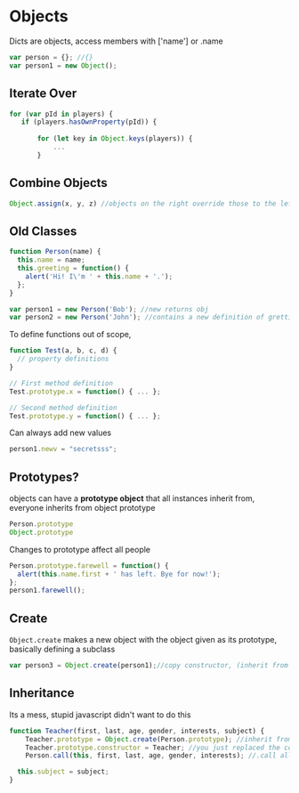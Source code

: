 # Objects

Dicts are objects, access members with ['name'] or .name

```js
var person = {}; //{} 
var person1 = new Object();
```

## Iterate Over

```js
for (var pId in players) {
   if (players.hasOwnProperty(pId)) {
       
       for (let key in Object.keys(players)) {
           ...
       }
```

## Combine Objects

```javascript
Object.assign(x, y, z) //objects on the right override those to the left
```



## Old Classes

```js
function Person(name) {
  this.name = name;
  this.greeting = function() {
    alert('Hi! I\'m ' + this.name + '.');
  };
}

var person1 = new Person('Bob'); //new returns obj
var person2 = new Person('John'); //contains a new definition of gretting
```

To define functions out of scope, 

```js
function Test(a, b, c, d) {
  // property definitions
}

// First method definition
Test.prototype.x = function() { ... };

// Second method definition
Test.prototype.y = function() { ... };
```



Can always add new values

```js
person1.newv = "secretsss";
```

## Prototypes?

objects can have a **prototype object** that all instances inherit from, everyone inherits from object prototype

```js
Person.prototype
Object.prototype
```

Changes to prototype affect all people

```js
Person.prototype.farewell = function() {
  alert(this.name.first + ' has left. Bye for now!');
};
person1.farewell();
```

## Create

`Object.create` makes a new object with the object given as its prototype, basically defining a subclass

```js
var person3 = Object.create(person1);//copy constructor, (inherit from person1)
```

## Inheritance

Its a mess, stupid javascript didn't want to do this 

```js
function Teacher(first, last, age, gender, interests, subject) {
    Teacher.prototype = Object.create(Person.prototype); //inherit from Person.prototype
    Teacher.prototype.constructor = Teacher; //you just replaced the constructor, add it back
    Person.call(this, first, last, age, gender, interests); //.call allows you to pass this setting it

  this.subject = subject;
}
```

